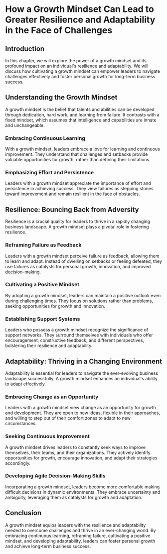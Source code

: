 How a Growth Mindset Can Lead to Greater Resilience and Adaptability in the Face of Challenges
=======================================================================================================

Introduction
------------

In this chapter, we will explore the power of a growth mindset and its profound impact on an individual's resilience and adaptability. We will discuss how cultivating a growth mindset can empower leaders to navigate challenges effectively and foster personal growth for long-term business success.

Understanding the Growth Mindset
--------------------------------

A growth mindset is the belief that talents and abilities can be developed through dedication, hard work, and learning from failure. It contrasts with a fixed mindset, which assumes that intelligence and capabilities are innate and unchangeable.

### Embracing Continuous Learning

With a growth mindset, leaders embrace a love for learning and continuous improvement. They understand that challenges and setbacks provide valuable opportunities for growth, rather than defining their limitations.

### Emphasizing Effort and Persistence

Leaders with a growth mindset appreciate the importance of effort and persistence in achieving success. They view failures as stepping stones toward improvement and remain resilient in the face of obstacles.

Resilience: Bouncing Back from Adversity
----------------------------------------

Resilience is a crucial quality for leaders to thrive in a rapidly changing business landscape. A growth mindset plays a pivotal role in fostering resilience.

### Reframing Failure as Feedback

Leaders with a growth mindset perceive failure as feedback, allowing them to learn and adapt. Instead of dwelling on setbacks or feeling defeated, they use failures as catalysts for personal growth, innovation, and improved decision-making.

### Cultivating a Positive Mindset

By adopting a growth mindset, leaders can maintain a positive outlook even during challenging times. They focus on solutions rather than problems, seeking opportunities for growth and innovation.

### Establishing Support Systems

Leaders who possess a growth mindset recognize the significance of support networks. They surround themselves with individuals who offer encouragement, constructive feedback, and different perspectives, bolstering their resilience and adaptability.

Adaptability: Thriving in a Changing Environment
------------------------------------------------

Adaptability is essential for leaders to navigate the ever-evolving business landscape successfully. A growth mindset enhances an individual's ability to adapt effectively.

### Embracing Change as an Opportunity

Leaders with a growth mindset view change as an opportunity for growth and development. They are open to new ideas, flexible in their approaches, and willing to step out of their comfort zones to adapt to new circumstances.

### Seeking Continuous Improvement

A growth mindset drives leaders to constantly seek ways to improve themselves, their teams, and their organizations. They actively identify opportunities for growth, encourage innovation, and adapt their strategies accordingly.

### Developing Agile Decision-Making Skills

Incorporating a growth mindset, leaders become more comfortable making difficult decisions in dynamic environments. They embrace uncertainty and ambiguity, leveraging them as catalysts for growth and adaptation.

Conclusion
----------

A growth mindset equips leaders with the resilience and adaptability needed to overcome challenges and thrive in an ever-changing world. By embracing continuous learning, reframing failure, cultivating a positive mindset, and developing adaptability, leaders can foster personal growth and achieve long-term business success.
